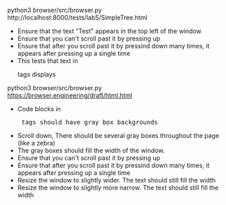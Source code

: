 python3 browser/src/browser.py http://localhost:8000/tests/lab5/SimpleTree.html
- Ensure that the text "Test" appears in the top left of the window
- Ensure that you can't scroll past it by pressing up
- Ensure that after you scroll past it by pressind down many times, it appears after pressing up a single time
- This tests that text in <p> tags displays

python3 browser/src/browser.py https://browser.engineering/draft/html.html
- Code blocks in <pre> tags should have gray box backgrounds
- Scroll down, There should be several gray boxes throughout the page (like a zebra)
- The gray boxes should fill the width of the window.
- Ensure that you can't scroll past it by pressing up
- Ensure that after you scroll past it by pressind down many times, it appears after pressing up a single time
- Resize the window to slightly wider. The text should still fill the width
- Resize the window to slightly more narrow. The text should still fill the width